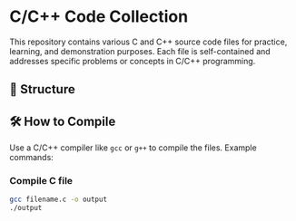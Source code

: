 # C/C++ Code Collection

This repository contains various C and C++ source code files for practice, learning, and demonstration purposes. Each file is self-contained and addresses specific problems or concepts in C/C++ programming.

## 📁 Structure


## 🛠️ How to Compile

Use a C/C++ compiler like `gcc` or `g++` to compile the files. Example commands:

### Compile C file
```bash
gcc filename.c -o output
./output
